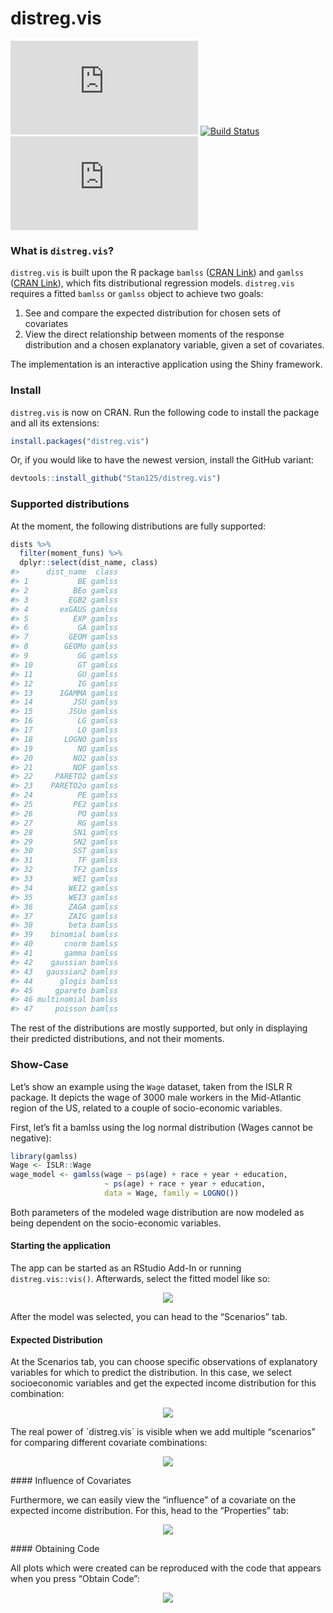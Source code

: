 <!-- README.md is generated from README.Rmd. Please edit that file -->
distreg.vis
===========

[![CRAN
Version](https://www.r-pkg.org/badges/version/distreg.vis)](https://cran.r-project.org/package=distreg.vis)
[![Build
Status](https://api.travis-ci.org/Stan125/distreg.vis.svg?branch=master)](https://travis-ci.org/Stan125/distreg.vis)
[![AppVeyor Build
Status](https://ci.appveyor.com/api/projects/status/github/Stan125/distreg.vis?branch=master&svg=true)](https://ci.appveyor.com/project/Stan125/distreg.vis)

### What is `distreg.vis`?

`distreg.vis` is built upon the R package `bamlss` ([CRAN
Link](https://cran.r-project.org/web/packages/bamlss/index.html)) and
`gamlss` ([CRAN
Link](https://cran.r-project.org/web/packages/gamlss/index.html)), which
fits distributional regression models. `distreg.vis` requires a fitted
`bamlss` or `gamlss` object to achieve two goals:

1.  See and compare the expected distribution for chosen sets of
    covariates
2.  View the direct relationship between moments of the response
    distribution and a chosen explanatory variable, given a set of
    covariates.

The implementation is an interactive application using the Shiny
framework.

### Install

`distreg.vis` is now on CRAN. Run the following code to install the
package and all its extensions:

``` r
install.packages("distreg.vis")
```

Or, if you would like to have the newest version, install the GitHub
variant:

``` r
devtools::install_github("Stan125/distreg.vis")
```

### Supported distributions

At the moment, the following distributions are fully supported:

``` r
dists %>%
  filter(moment_funs) %>%
  dplyr::select(dist_name, class)
#>      dist_name  class
#> 1           BE gamlss
#> 2          BEo gamlss
#> 3         EGB2 gamlss
#> 4       exGAUS gamlss
#> 5          EXP gamlss
#> 6           GA gamlss
#> 7         GEOM gamlss
#> 8        GEOMo gamlss
#> 9           GG gamlss
#> 10          GT gamlss
#> 11          GU gamlss
#> 12          IG gamlss
#> 13      IGAMMA gamlss
#> 14         JSU gamlss
#> 15        JSUo gamlss
#> 16          LG gamlss
#> 17          LO gamlss
#> 18       LOGNO gamlss
#> 19          NO gamlss
#> 20         NO2 gamlss
#> 21         NOF gamlss
#> 22     PARETO2 gamlss
#> 23    PARETO2o gamlss
#> 24          PE gamlss
#> 25         PE2 gamlss
#> 26          PO gamlss
#> 27          RG gamlss
#> 28         SN1 gamlss
#> 29         SN2 gamlss
#> 30         SST gamlss
#> 31          TF gamlss
#> 32         TF2 gamlss
#> 33         WEI gamlss
#> 34        WEI2 gamlss
#> 35        WEI3 gamlss
#> 36        ZAGA gamlss
#> 37        ZAIG gamlss
#> 38        beta bamlss
#> 39    binomial bamlss
#> 40       cnorm bamlss
#> 41       gamma bamlss
#> 42    gaussian bamlss
#> 43   gaussian2 bamlss
#> 44      glogis bamlss
#> 45     gpareto bamlss
#> 46 multinomial bamlss
#> 47     poisson bamlss
```

The rest of the distributions are mostly supported, but only in
displaying their predicted distributions, and not their moments.

### Show-Case

Let’s show an example using the `Wage` dataset, taken from the ISLR R
package. It depicts the wage of 3000 male workers in the Mid-Atlantic
region of the US, related to a couple of socio-economic variables.

First, let’s fit a bamlss using the log normal distribution (Wages
cannot be negative):

``` r
library(gamlss)
Wage <- ISLR::Wage
wage_model <- gamlss(wage ~ ps(age) + race + year + education,
                     ~ ps(age) + race + year + education,
                     data = Wage, family = LOGNO())
```

Both parameters of the modeled wage distribution are now modeled as
being dependent on the socio-economic variables.

#### Starting the application

The app can be started as an RStudio Add-In or running
`distreg.vis::vis()`. Afterwards, select the fitted model like so:
<p align="center">
<img src="images/01_start.gif"/>
</p>
After the model was selected, you can head to the “Scenarios” tab.

#### Expected Distribution

At the Scenarios tab, you can choose specific observations of
explanatory variables for which to predict the distribution. In this
case, we select socioeconomic variables and get the expected income
distribution for this combination:

<p align="center">
<img src="images/02_expected_dist.gif"/>
</p>
The real power of `distreg.vis` is visible when we add multiple
“scenarios” for comparing different covariate combinations:

<p align="center">
<img src="images/03_more_scenarios.gif"/>
</p>
#### Influence of Covariates

Furthermore, we can easily view the “influence” of a covariate on the
expected income distribution. For this, head to the “Properties” tab:

<p align="center">
<img src="images/04_influence_plot.gif"/>
</p>
#### Obtaining Code

All plots which were created can be reproduced with the code that
appears when you press “Obtain Code”:
<p align="center">
<img src="images/05_obtain_code.gif"/>
</p>
